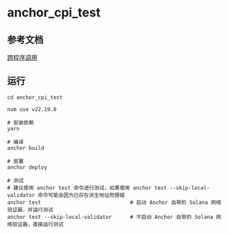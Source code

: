 # anchor_cpi_test
## 参考文档
[跨程序调用](https://solana.com/zh/docs/core/cpi#%E8%B7%A8%E7%A8%8B%E5%BA%8F%E8%B0%83%E7%94%A8)

## 运行
```shell
cd anchor_cpi_test

nvm use v22.19.0

# 安装依赖
yarn

# 编译
anchor build

# 部署
anchor deploy

# 测试
# 建议使用 anchor test 命令进行测试，如果使用 anchor test --skip-local-validator 命令可能会因为已存在派生地址而报错
anchor test                             # 启动 Anchor 自带的 Solana 网络验证器，并运行测试
anchor test --skip-local-validator      # 不启动 Anchor 自带的 Solana 网络验证器，直接运行测试      
```